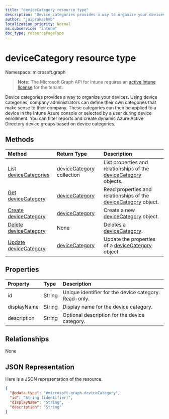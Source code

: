 ```yaml
---
title: "deviceCategory resource type"
description: "Device categories provides a way to organize your devices. Using device categories, company administrators can define their own categories that make sense to their company. These categories can then be applied to a device in the Intune Azure console or selected by a user during device enrollment. You can filter reports and create dynamic Azure Active Directory device groups based on device categories."
author: "jaiprakashmb"
localization_priority: Normal
ms.subservice: "intune"
doc_type: resourcePageType
---
```


# deviceCategory resource type

Namespace: microsoft.graph

> **Note:** The Microsoft Graph API for Intune requires an [active Intune license](https://go.microsoft.com/fwlink/?linkid=839381) for the tenant.

Device categories provides a way to organize your devices. Using device categories, company administrators can define their own categories that make sense to their company. These categories can then be applied to a device in the Intune Azure console or selected by a user during device enrollment. You can filter reports and create dynamic Azure Active Directory device groups based on device categories.

## Methods
|Method|Return Type|Description|
|:---|:---|:---|
|[List deviceCategories](../api/intune-onboarding-devicecategory-list.md)|[deviceCategory](../resources/intune-onboarding-devicecategory.md) collection|List properties and relationships of the [deviceCategory](../resources/intune-onboarding-devicecategory.md) objects.|
|[Get deviceCategory](../api/intune-onboarding-devicecategory-get.md)|[deviceCategory](../resources/intune-onboarding-devicecategory.md)|Read properties and relationships of the [deviceCategory](../resources/intune-onboarding-devicecategory.md) object.|
|[Create deviceCategory](../api/intune-onboarding-devicecategory-create.md)|[deviceCategory](../resources/intune-onboarding-devicecategory.md)|Create a new [deviceCategory](../resources/intune-onboarding-devicecategory.md) object.|
|[Delete deviceCategory](../api/intune-onboarding-devicecategory-delete.md)|None|Deletes a [deviceCategory](../resources/intune-onboarding-devicecategory.md).|
|[Update deviceCategory](../api/intune-onboarding-devicecategory-update.md)|[deviceCategory](../resources/intune-onboarding-devicecategory.md)|Update the properties of a [deviceCategory](../resources/intune-onboarding-devicecategory.md) object.|

## Properties
|Property|Type|Description|
|:---|:---|:---|
|id|String|Unique identifier for the device category. Read-only.|
|displayName|String|Display name for the device category.|
|description|String|Optional description for the device category.|

## Relationships
None

## JSON Representation
Here is a JSON representation of the resource.
<!-- {
  "blockType": "resource",
  "keyProperty": "id",
  "@odata.type": "microsoft.graph.deviceCategory"
}
-->
``` json
{
  "@odata.type": "#microsoft.graph.deviceCategory",
  "id": "String (identifier)",
  "displayName": "String",
  "description": "String"
}
```
